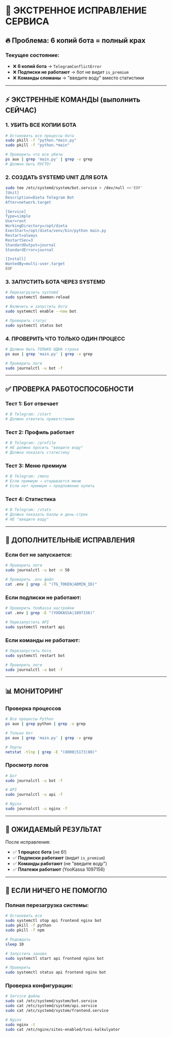 # 🚨 ЭКСТРЕННОЕ ИСПРАВЛЕНИЕ СЕРВИСА

## 🔥 Проблема: 6 копий бота = полный крах

### Текущее состояние:
- ❌ **6 копий бота** → `TelegramConflictError`
- ❌ **Подписки не работают** → бот не видит `is_premium`
- ❌ **Команды сломаны** → "введите воду" вместо статистики

---

## ⚡ ЭКСТРЕННЫЕ КОМАНДЫ (выполнить СЕЙЧАС)

### 1. УБИТЬ ВСЕ КОПИИ БОТА
```bash
# Остановить все процессы бота
sudo pkill -f "python.*main.py"
sudo pkill -f "python.*main"

# Проверить что все убиты
ps aux | grep 'main.py' | grep -v grep
# Должно быть ПУСТО!
```

### 2. СОЗДАТЬ SYSTEMD UNIT ДЛЯ БОТА
```bash
sudo tee /etc/systemd/system/bot.service > /dev/null <<'EOF'
[Unit]
Description=Dieta Telegram Bot
After=network.target

[Service]
Type=simple
User=root
WorkingDirectory=/opt/dieta
ExecStart=/opt/dieta/venv/bin/python main.py
Restart=always
RestartSec=3
StandardOutput=journal
StandardError=journal

[Install]
WantedBy=multi-user.target
EOF
```

### 3. ЗАПУСТИТЬ БОТА ЧЕРЕЗ SYSTEMD
```bash
# Перезагрузить systemd
sudo systemctl daemon-reload

# Включить и запустить бота
sudo systemctl enable --now bot

# Проверить статус
sudo systemctl status bot
```

### 4. ПРОВЕРИТЬ ЧТО ТОЛЬКО ОДИН ПРОЦЕСС
```bash
# Должна быть ТОЛЬКО ОДНА строка
ps aux | grep 'main.py' | grep -v grep

# Проверить логи
sudo journalctl -u bot -f
```

---

## ✅ ПРОВЕРКА РАБОТОСПОСОБНОСТИ

### Тест 1: Бот отвечает
```bash
# В Telegram: /start
# Должен ответить приветствием
```

### Тест 2: Профиль работает
```bash
# В Telegram: /profile
# НЕ должно просить "введите воду"
# Должна показать статистику
```

### Тест 3: Меню премиум
```bash
# В Telegram: /menu
# Если премиум → открывается меню
# Если нет премиум → предложение купить
```

### Тест 4: Статистика
```bash
# В Telegram: /stats
# Должна показать баллы и день-стрек
# НЕ "введите воду"
```

---

## 🔧 ДОПОЛНИТЕЛЬНЫЕ ИСПРАВЛЕНИЯ

### Если бот не запускается:
```bash
# Проверить логи
sudo journalctl -u bot -n 50

# Проверить .env файл
cat .env | grep -E "(TG_TOKEN|ADMIN_ID)"
```

### Если подписки не работают:
```bash
# Проверить YooKassa настройки
cat .env | grep -E "(YOOKASSA|1097156)"

# Перезапустить API
sudo systemctl restart api
```

### Если команды не работают:
```bash
# Перезапустить бота
sudo systemctl restart bot

# Проверить логи
sudo journalctl -u bot -f
```

---

## 📊 МОНИТОРИНГ

### Проверка процессов
```bash
# Все процессы Python
ps aux | grep python | grep -v grep

# Только бот
ps aux | grep 'main.py' | grep -v grep

# Порты
netstat -tlnp | grep -E "(8000|5173|80)"
```

### Просмотр логов
```bash
# Бот
sudo journalctl -u bot -f

# API
sudo journalctl -u api -f

# Nginx
sudo journalctl -u nginx -f
```

---

## 🎯 ОЖИДАЕМЫЙ РЕЗУЛЬТАТ

После исправления:
- ✅ **1 процесс бота** (не 6!)
- ✅ **Подписки работают** (видит `is_premium`)
- ✅ **Команды работают** (не "введите воду")
- ✅ **Платежи работают** (YooKassa 1097156)

---

## 🚨 ЕСЛИ НИЧЕГО НЕ ПОМОГЛО

### Полная перезагрузка системы:
```bash
# Остановить все
sudo systemctl stop api frontend nginx bot
sudo pkill -f python
sudo pkill -f npm

# Подождать
sleep 10

# Запустить заново
sudo systemctl start api frontend nginx bot

# Проверить
sudo systemctl status api frontend nginx bot
```

### Проверка конфигурации:
```bash
# Service файлы
sudo cat /etc/systemd/system/bot.service
sudo cat /etc/systemd/system/api.service
sudo cat /etc/systemd/system/frontend.service

# Nginx
sudo nginx -t
sudo cat /etc/nginx/sites-enabled/tvoi-kalkulyator
``` 
